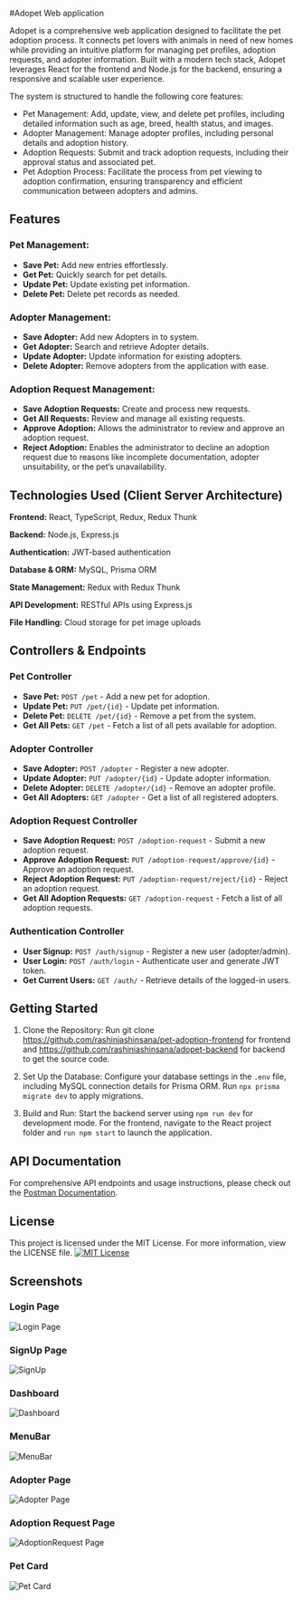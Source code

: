 #Adopet Web application


Adopet is a comprehensive web application designed to facilitate the pet adoption process. It connects pet lovers with animals in need of new homes while providing an intuitive platform for managing pet profiles, adoption requests, and adopter information. Built with a modern tech stack, Adopet leverages React for the frontend and Node.js for the backend, ensuring a responsive and scalable user experience.

The system is structured to handle the following core features:

- Pet Management: Add, update, view, and delete pet profiles, including detailed information such as age, breed, health status, and images.
- Adopter Management: Manage adopter profiles, including personal details and adoption history.
- Adoption Requests: Submit and track adoption requests, including their approval status and associated pet.
- Pet Adoption Process: Facilitate the process from pet viewing to adoption confirmation, ensuring transparency and efficient communication between adopters and admins.


## Features

### Pet Management:
- **Save Pet:** Add new entries effortlessly.
- **Get Pet:** Quickly search for pet details.
- **Update Pet:** Update existing pet information.
- **Delete Pet:** Delete pet records as needed.

### Adopter Management:
- **Save Adopter:** Add new Adopters in to system.
- **Get Adopter:** Search and retrieve Adopter details.
- **Update Adopter:** Update information for existing adopters.
- **Delete Adopter:** Remove adopters from the application with ease.

### Adoption Request Management:
- **Save Adoption Requests:** Create and process new requests.
- **Get All Requests:** Review and manage all existing requests.
- **Approve Adoption:** Allows the administrator to review and approve an adoption request.
- **Reject Adoption:** Enables the administrator to decline an adoption request due to reasons like incomplete documentation, adopter unsuitability, or the pet’s unavailability.

## Technologies Used (Client Server Architecture)


**Frontend:** React, TypeScript, Redux, Redux Thunk

**Backend:** Node.js, Express.js

**Authentication:** JWT-based authentication

**Database & ORM:** MySQL, Prisma ORM

**State Management:** Redux with Redux Thunk

**API Development:** RESTful APIs using Express.js

**File Handling:** Cloud storage for pet image uploads

## Controllers & Endpoints  

### **Pet Controller**  
- **Save Pet:** `POST /pet` - Add a new pet for adoption.  
- **Update Pet:** `PUT /pet/{id}` - Update pet information.  
- **Delete Pet:** `DELETE /pet/{id}` - Remove a pet from the system.  
- **Get All Pets:** `GET /pet` - Fetch a list of all pets available for adoption.  

### **Adopter Controller**  
- **Save Adopter:** `POST /adopter` - Register a new adopter.  
- **Update Adopter:** `PUT /adopter/{id}` - Update adopter information.  
- **Delete Adopter:** `DELETE /adopter/{id}` - Remove an adopter profile.  
- **Get All Adopters:** `GET /adopter` - Get a list of all registered adopters.  

### **Adoption Request Controller**  
- **Save Adoption Request:** `POST /adoption-request` - Submit a new adoption request.   
- **Approve Adoption Request:** `PUT /adoption-request/approve/{id}` - Approve an adoption request.  
- **Reject Adoption Request:** `PUT /adoption-request/reject/{id}` - Reject an adoption request.  
- **Get All Adoption Requests:** `GET /adoption-request` - Fetch a list of all adoption requests.  

### **Authentication Controller**  
- **User Signup:** `POST /auth/signup` - Register a new user (adopter/admin).  
- **User Login:** `POST /auth/login` - Authenticate user and generate JWT token.  
- **Get Current Users:** `GET /auth/` - Retrieve details of the logged-in users.
## Getting Started

1. Clone the Repository: Run git clone https://github.com/rashiniashinsana/pet-adoption-frontend for frontend and https://github.com/rashiniashinsana/adopet-backend for backend to get the source code.

2. Set Up the Database: Configure your database settings in the `.env` file, including MySQL connection details for Prisma ORM. Run `npx prisma migrate dev` to apply migrations.

3. Build and Run: Start the backend server using `npm run dev` for development mode. For the frontend, navigate to the React project folder and `run npm start` to launch the application.
## API Documentation

For comprehensive API endpoints and usage instructions, please check out the [Postman Documentation](https://documenter.getpostman.com/view/36642476/2sAYdfrBv7).
## License

This project is licensed under the MIT License. For more information, view the LICENSE file.
[![MIT License](https://img.shields.io/badge/License-MIT-green.svg)](https://github.com/rashiniashinsana/pet-adoption-frontend/blob/30148ed1290500d98e2a584d486eed81fd928505/LICENSE)
## Screenshots


### Login Page
![Login Page](screenshots/SignIn.png)

### SignUp Page
![SignUp](screenshots/SignUp.png)

### Dashboard
![Dashboard](screenshots/Dashboard.png)

### MenuBar
![MenuBar](screenshots/MenuBar.png)

### Adopter Page
![Adopter Page](screenshots/AdopterPage.png)

### Adoption Request Page
![AdoptionRequest Page](screenshots/AdoptionRequestPage.png)

### Pet Card
![Pet Card](screenshots/PetCard.png)






